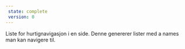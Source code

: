 ```yaml
---
 state: complete
 version: 0
---
```

Liste for hurtignavigasjon i en side. Denne genererer lister med a names man kan navigere til.
